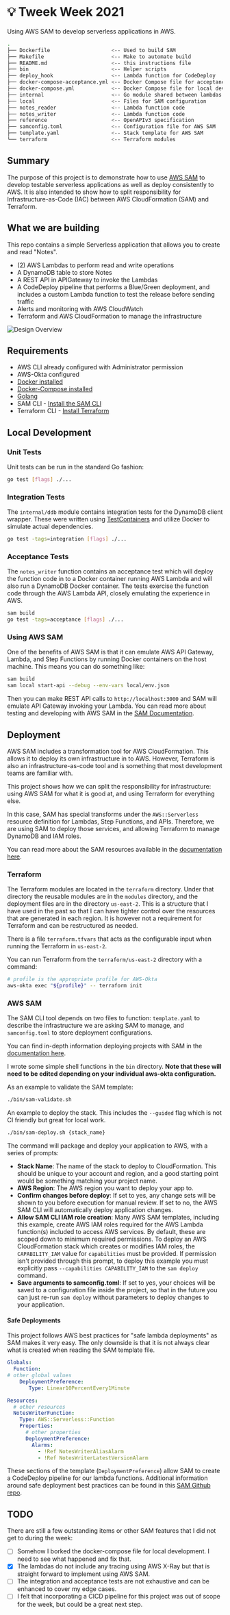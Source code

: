 # :bulb: Tweek Week 2021

Using AWS SAM to develop serverless applications in AWS.

```bash
.
├── Dockerfile                    <-- Used to build SAM
├── Makefile                      <-- Make to automate build
├── README.md                     <-- this instructions file
├── bin                           <-- Helper scripts
├── deploy_hook                   <-- Lambda function for CodeDeploy
├── docker-compose-acceptance.yml <-- Docker Compose file for acceptance tests
├── docker-compose.yml            <-- Docker Compose file for local development
├── internal                      <-- Go module shared between lambdas
├── local                         <-- Files for SAM configuration
├── notes_reader                  <-- Lambda function code
├── notes_writer                  <-- Lambda function code
├── reference                     <-- OpenAPIv3 specification
├── samconfig.toml                <-- Configuration file for AWS SAM
├── template.yaml                 <-- Stack template for AWS SAM
└── terraform                     <-- Terraform modules
```

## Summary

The purpose of this project is to demonstrate how to use
[AWS SAM](https://docs.aws.amazon.com/serverless-application-model/latest/developerguide/what-is-sam.html)
to develop testable serverless applications as well as deploy consistently to AWS.  It is also intended to show how to
split responsibility for Infrastructure-as-Code (IAC) between AWS CloudFormation (SAM) and Terraform.

## What we are building

This repo contains a simple Serverless application that allows you to create and read "Notes".

* (2) AWS Lambdas to perform read and write operations
* A DynamoDB table to store Notes
* A REST API in APIGateway to invoke the Lambdas
* A CodeDeploy pipeline that performs a Blue/Green deployment, and includes a custom Lambda function to test the
release before sending traffic
* Alerts and monitoring with AWS CloudWatch
* Terraform and AWS CloudFormation to manage the infrastructure

![Design Overview](./docs/2021-TweakWeek.png "High Level Architecture")

## Requirements

* AWS CLI already configured with Administrator permission
* AWS-Okta configured
* [Docker installed](https://www.docker.com/community-edition)
* [Docker-Compose installed](https://docs.docker.com/compose/install/)
* [Golang](https://golang.org)
* SAM CLI - [Install the SAM CLI](https://docs.aws.amazon.com/serverless-application-model/latest/developerguide/serverless-sam-cli-install.html)
* Terraform CLI - [Install Terraform](https://www.terraform.io/downloads.html)

## Local Development

### Unit Tests

Unit tests can be run in the standard Go fashion:

```bash
go test [flags] ./...
```

### Integration Tests

The `internal/ddb` module contains integration tests for the DynamoDB client wrapper.
These were written using [TestContainers](https://golang.testcontainers.org/) and utilize Docker to simulate
actual dependencies.

```bash
go test -tags=integration [flags] ./...
```

### Acceptance Tests

The `notes_writer` function contains an acceptance test which will deploy the function code in to a Docker container
running AWS Lambda and will also run a DynamoDB Docker container.  The tests exercise the function code through the
AWS Lambda API, closely emulating the experience in AWS.

```bash
sam build
go test -tags=acceptance [flags] ./...
```

### Using AWS SAM

One of the benefits of AWS SAM is that it can emulate AWS API Gateway, Lambda, and Step Functions by running Docker
containers on the host machine.  This means you can do something like:

```bash
sam build
sam local start-api --debug --env-vars local/env.json
```

Then you can make REST API calls to `http://localhost:3000` and SAM will emulate API Gateway invoking your Lambda.
You can read more about testing and developing with AWS SAM in the
[SAM Documentation](https://docs.aws.amazon.com/serverless-application-model/latest/developerguide/serverless-test-and-debug.html).

## Deployment

AWS SAM includes a transformation tool for AWS CloudFormation.  This allows it to deploy its own infrastructure in to AWS.
However, Terraform is also an infrastructure-as-code tool and is something that most development teams are familiar with.

This project shows how we can split the responsibility for infrastructure: using AWS SAM for what it is good at, and
using Terraform for everything else.

In this case, SAM has special transforms under the `AWS::Serverless` resource definition for Lambdas, Step Functions,
and APIs.  Therefore, we are using SAM to deploy those services, and allowing Terraform to manage DynamoDB and IAM roles.

You can read more about the SAM resources available in the 
[documentation here](https://docs.aws.amazon.com/serverless-application-model/latest/developerguide/sam-specification.html).

### Terraform

The Terraform modules are located in the `terraform` directory.  Under that directory the reusable modules are in the
`modules` directory, and the deployment files are in the directory `us-east-2`.  This is a structure that I have used
in the past so that I can have tighter control over the resources that are generated in each region.  It is however not
a requirement for Terraform and can be restructured as needed.

There is a file `terraform.tfvars` that acts as the configurable input when running the Terraform in `us-east-2`.

You can run Terraform from the `terraform/us-east-2` directory with a command:

```bash
# profile is the appropriate profile for AWS-Okta
aws-okta exec "${profile}" -- terraform init
```

### AWS SAM

The SAM CLI tool depends on two files to function: `template.yaml` to describe the infrastructure we are asking SAM to
manage, and `samconfig.toml` to store deployment configurations.

You can find in-depth information deploying projects with SAM in the 
[documentation here](https://docs.aws.amazon.com/serverless-application-model/latest/developerguide/serverless-deploying.html).

I wrote some simple shell functions in the `bin` directory.  **Note that these will need to be edited depending on your
individual aws-okta configuration.**

As an example to validate the SAM template:

```bash
./bin/sam-validate.sh
```

An example to deploy the stack.  This includes the `--guided` flag which is not CI friendly but great for local work.

```bash
./bin/sam-deploy.sh {stack_name}
```

The command will package and deploy your application to AWS, with a series of prompts:

* **Stack Name**: The name of the stack to deploy to CloudFormation. This should be unique to your account and region,
and a good starting point would be something matching your project name.
* **AWS Region**: The AWS region you want to deploy your app to.
* **Confirm changes before deploy**: If set to yes, any change sets will be shown to you before execution for manual
review. If set to no, the AWS SAM CLI will automatically deploy application changes.
* **Allow SAM CLI IAM role creation**: Many AWS SAM templates, including this example, create AWS IAM roles required
for the AWS Lambda function(s) included to access AWS services. By default, these are scoped down to minimum required
permissions. To deploy an AWS CloudFormation stack which creates or modifies IAM roles, the `CAPABILITY_IAM` value for
`capabilities` must be provided. If permission isn't provided through this prompt, to deploy this example you must
explicitly pass `--capabilities CAPABILITY_IAM` to the `sam deploy` command.
* **Save arguments to samconfig.toml**: If set to yes, your choices will be saved to a configuration file inside the
project, so that in the future you can just re-run `sam deploy` without parameters to deploy changes to your application.

#### Safe Deployments

This project follows AWS best practices for "safe lambda deployments" as SAM makes it very easy.  The only downside is
that it is not always clear what is created when reading the SAM template file.

```yaml
Globals:
  Function:
# other global values
    DeploymentPreference:
       Type: Linear10PercentEvery1Minute

Resources:
  # other resources
  NotesWriterFunction:
    Type: AWS::Serverless::Function
    Properties:
      # other properties
      DeploymentPreference:
        Alarms:
          - !Ref NotesWriterAliasAlarm
          - !Ref NotesWriterLatestVersionAlarm
```

These sections of the template (`DeploymentPreference`) allow SAM to create a CodeDeploy pipeline for our lambda functions.
Additional information around safe deployment best practices can be found in this
[SAM Github repo](https://github.com/aws/serverless-application-model/blob/master/docs/safe_lambda_deployments.rst).

## TODO

There are still a few outstanding items or other SAM features that I did not get to during the week:

- [ ] Somehow I borked the docker-compose file for local development.  I need to see what happened and fix that.
- [x] The lambdas do not include any tracing using AWS X-Ray but that is straight forward to implement using AWS SAM.
- [ ] The integration and acceptance tests are not exhaustive and can be enhanced to cover my edge cases.
- [ ] I felt that incorporating a CICD pipeline for this project was out of scope for the week, but could be a great
next step.